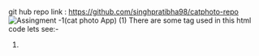 git hub repo link : https://github.com/singhpratibha98/catphoto-repo
![Assingment -1(cat photo App) (1)](https://github.com/singhpratibha98/catphoto-repo/assets/129493126/4a32fe64-1803-4c75-a4d4-fd53c3905ecd)
There are some tag used in this html code lets see:-
   1) <title> tag:-  this tage define title of our document.
   2) <h1> tag :- stand out on the page compared to lesser headings like H2, H3, etc
   3) <p> tag :- this is the paragraph tag
   4) <a> tag:-  this is anchor tag defines a hyperlink, which is used to link from one page to another.
   5) <img> tag:- this is image tag used to add image in out html file.
   6) <ul> tag :-defines an unordered (bulleted) list. Use the <ul> tag together with the <li> tag to create unordered lists.

      
   
![Assingment -1(cat photo App) (2)](https://github.com/singhpratibha98/catphoto-repo/assets/129493126/287af133-fc39-4b9c-95cd-e017be154240)

7) <ol> tag :- defines an ordered list. An ordered list can be numerical or alphabetical. The <li> tag is used to define each list item.
8) <table> tag :- An HTML table consists of one <table> element and one or more <tr>, <th>, and <td> elements.
     The <tr> element defines a table row, the <th> element defines a table header, and the <td> element defines a table cell.



![Assingment -1(cat photo App) (3)](https://github.com/singhpratibha98/catphoto-repo/assets/129493126/8160e2d4-53e7-473c-9e2b-ea963645d9ff)

9) <strong> tag:- The <strong> tag is used to define text with strong importance. The content inside is typically displayed in bold.
10) <b> tag:- The <b> tag in HTML is used to specify the bold text without any extra importance. The text is written within <b> tag display in bold size.
11) <i> tag:- <i> tag defines a part of text in an alternate voice or mood. The content inside is typically displayed in italic.
12) <em> tag :- <em> tag used to define emphasized text. The content inside is typically displayed in italic.
